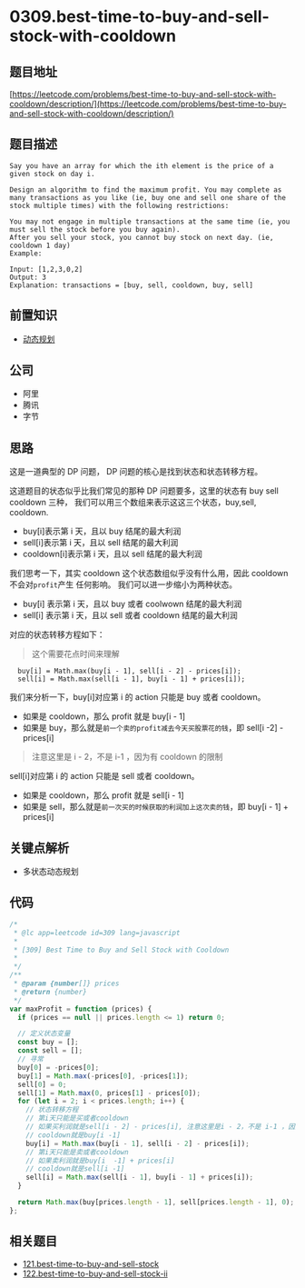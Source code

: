 # 0309.best-time-to-buy-and-sell-stock-with-cooldown

## 题目地址

[https://leetcode.com/problems/best-time-to-buy-and-sell-stock-with-cooldown/description/](https://leetcode.com/problems/best-time-to-buy-and-sell-stock-with-cooldown/description/)

## 题目描述

```text
Say you have an array for which the ith element is the price of a given stock on day i.

Design an algorithm to find the maximum profit. You may complete as many transactions as you like (ie, buy one and sell one share of the stock multiple times) with the following restrictions:

You may not engage in multiple transactions at the same time (ie, you must sell the stock before you buy again).
After you sell your stock, you cannot buy stock on next day. (ie, cooldown 1 day)
Example:

Input: [1,2,3,0,2]
Output: 3
Explanation: transactions = [buy, sell, cooldown, buy, sell]
```

## 前置知识

* [动态规划](https://github.com/azl397985856/leetcode/blob/master/thinkings/dynamic-programming.md)

## 公司

* 阿里
* 腾讯
* 字节

## 思路

这是一道典型的 DP 问题， DP 问题的核心是找到状态和状态转移方程。

这道题目的状态似乎比我们常见的那种 DP 问题要多，这里的状态有 buy sell cooldown 三种， 我们可以用三个数组来表示这这三个状态，buy,sell, cooldown.

* buy\[i\]表示第 i 天，且以 buy 结尾的最大利润
* sell\[i\]表示第 i 天，且以 sell 结尾的最大利润
* cooldown\[i\]表示第 i 天，且以 sell 结尾的最大利润

我们思考一下，其实 cooldown 这个状态数组似乎没有什么用，因此 cooldown 不会对`profit`产生 任何影响。 我们可以进一步缩小为两种状态。

* buy\[i\] 表示第 i 天，且以 buy 或者 coolwown 结尾的最大利润
* sell\[i\] 表示第 i 天，且以 sell 或者 cooldown 结尾的最大利润

对应的状态转移方程如下：

> 这个需要花点时间来理解

```text
  buy[i] = Math.max(buy[i - 1], sell[i - 2] - prices[i]);
  sell[i] = Math.max(sell[i - 1], buy[i - 1] + prices[i]);
```

我们来分析一下，buy\[i\]对应第 i 的 action 只能是 buy 或者 cooldown。

* 如果是 cooldown，那么 profit 就是 buy\[i - 1\]
* 如果是 buy，那么就是`前一个卖的profit减去今天买股票花的钱`，即 sell\[i -2\] - prices\[i\]

> 注意这里是 i - 2，不是 i-1 ，因为有 cooldown 的限制

sell\[i\]对应第 i 的 action 只能是 sell 或者 cooldown。

* 如果是 cooldown，那么 profit 就是 sell\[i - 1\]
* 如果是 sell，那么就是`前一次买的时候获取的利润加上这次卖的钱`，即 buy\[i - 1\] + prices\[i\]

## 关键点解析

* 多状态动态规划

## 代码

```javascript
/*
 * @lc app=leetcode id=309 lang=javascript
 *
 * [309] Best Time to Buy and Sell Stock with Cooldown
 *
 */
/**
 * @param {number[]} prices
 * @return {number}
 */
var maxProfit = function (prices) {
  if (prices == null || prices.length <= 1) return 0;

  // 定义状态变量
  const buy = [];
  const sell = [];
  // 寻常
  buy[0] = -prices[0];
  buy[1] = Math.max(-prices[0], -prices[1]);
  sell[0] = 0;
  sell[1] = Math.max(0, prices[1] - prices[0]);
  for (let i = 2; i < prices.length; i++) {
    // 状态转移方程
    // 第i天只能是买或者cooldown
    // 如果买利润就是sell[i - 2] - prices[i], 注意这里是i - 2，不是 i-1 ，因为有cooldown的限制
    // cooldown就是buy[i -1]
    buy[i] = Math.max(buy[i - 1], sell[i - 2] - prices[i]);
    // 第i天只能是卖或者cooldown
    // 如果卖利润就是buy[i  -1] + prices[i]
    // cooldown就是sell[i -1]
    sell[i] = Math.max(sell[i - 1], buy[i - 1] + prices[i]);
  }

  return Math.max(buy[prices.length - 1], sell[prices.length - 1], 0);
};
```

## 相关题目

* [121.best-time-to-buy-and-sell-stock](../easy/121.best-time-to-buy-and-sell-stock.md)
* [122.best-time-to-buy-and-sell-stock-ii](../easy/122.best-time-to-buy-and-sell-stock-ii.md)

